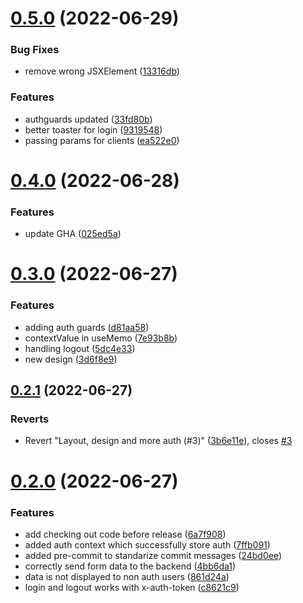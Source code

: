 # [0.5.0](https://github.com/3h4x/invoice-app-web/compare/v0.4.0...v0.5.0) (2022-06-29)


### Bug Fixes

* remove wrong JSXElement ([13316db](https://github.com/3h4x/invoice-app-web/commit/13316db1bbc3c8cb2637157a62d2c8c285edf8e8))


### Features

* authguards updated ([33fd80b](https://github.com/3h4x/invoice-app-web/commit/33fd80b3bfdd6a20c128459b218496d062c5d797))
* better toaster for login ([9319548](https://github.com/3h4x/invoice-app-web/commit/93195488e1457d79a0f961f5a8ad30f68aeb443f))
* passing params for clients ([ea522e0](https://github.com/3h4x/invoice-app-web/commit/ea522e09984f938a6e73d85e6bb2fb6b6685e986))



# [0.4.0](https://github.com/3h4x/invoice-app-web/compare/v0.3.0...v0.4.0) (2022-06-28)


### Features

* update GHA ([025ed5a](https://github.com/3h4x/invoice-app-web/commit/025ed5a246315d2e7cdb1b56cb2e6602b2ae7320))



# [0.3.0](https://github.com/3h4x/invoice-app-web/compare/v0.2.1...v0.3.0) (2022-06-27)


### Features

* adding auth guards ([d81aa58](https://github.com/3h4x/invoice-app-web/commit/d81aa58a3f43180084e14e8bd9d31801dd2bac09))
* contextValue in useMemo ([7e93b8b](https://github.com/3h4x/invoice-app-web/commit/7e93b8b96d3e6ac3ddab83d2869efea5542b58a5))
* handling logout ([5dc4e33](https://github.com/3h4x/invoice-app-web/commit/5dc4e3359b3f9c0796513ef615513e713a67369c))
* new design ([3d6f8e9](https://github.com/3h4x/invoice-app-web/commit/3d6f8e955e46be35e00d0b6fa0d38ee7f4dbe9c1))



## [0.2.1](https://github.com/3h4x/invoice-app-web/compare/v0.2.0...v0.2.1) (2022-06-27)


### Reverts

* Revert "Layout, design and more auth (#3)" ([3b6e11e](https://github.com/3h4x/invoice-app-web/commit/3b6e11e53dbe403d9a47ffe8bd11427204d06d11)), closes [#3](https://github.com/3h4x/invoice-app-web/issues/3)



# [0.2.0](https://github.com/3h4x/invoice-app-web/compare/24bd0ee54186962cc2e0a62a59d2fa474c79fb64...v0.2.0) (2022-06-27)


### Features

* add checking out code before release ([6a7f908](https://github.com/3h4x/invoice-app-web/commit/6a7f908a6dfdced7934bd98cb1e7c6f66e7e867a))
* added auth context which successfully store auth ([7ffb091](https://github.com/3h4x/invoice-app-web/commit/7ffb09157a0091e36004612b8e4cfe0eac48f7bf))
* added pre-commit to standarize commit messages ([24bd0ee](https://github.com/3h4x/invoice-app-web/commit/24bd0ee54186962cc2e0a62a59d2fa474c79fb64))
* correctly send form data to the backend ([4bb6da1](https://github.com/3h4x/invoice-app-web/commit/4bb6da16e2438efdb44c29411690a5b991d8a880))
* data is not displayed to non auth users ([861d24a](https://github.com/3h4x/invoice-app-web/commit/861d24a780a2e87161a0219e51291840a23b27f6))
* login and logout works with x-auth-token ([c8621c9](https://github.com/3h4x/invoice-app-web/commit/c8621c912dd71ecdb815c00856378947489c192c))
